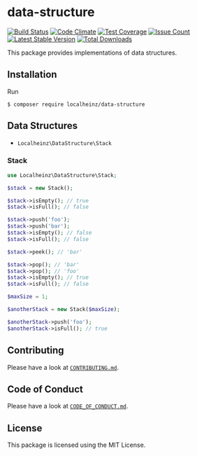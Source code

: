 # data-structure

[![Build Status](https://travis-ci.org/localheinz/data-structure.svg?branch=master)](https://travis-ci.org/localheinz/data-structure)
[![Code Climate](https://codeclimate.com/github/localheinz/data-structure/badges/gpa.svg)](https://codeclimate.com/github/localheinz/data-structure)
[![Test Coverage](https://codeclimate.com/github/localheinz/data-structure/badges/coverage.svg)](https://codeclimate.com/github/localheinz/data-structure/coverage)
[![Issue Count](https://codeclimate.com/github/localheinz/data-structure/badges/issue_count.svg)](https://codeclimate.com/github/localheinz/data-structure)
[![Latest Stable Version](https://poser.pugx.org/localheinz/data-structure/v/stable)](https://packagist.org/packages/localheinz/data-structure)
[![Total Downloads](https://poser.pugx.org/localheinz/data-structure/downloads)](https://packagist.org/packages/localheinz/data-structure)

This package provides implementations of data structures.

## Installation

Run

```
$ composer require localheinz/data-structure
```

## Data Structures

* `Localheinz\DataStructure\Stack`

### Stack

```php
use Localheinz\DataStructure\Stack;

$stack = new Stack();

$stack->isEmpty(); // true
$stack->isFull(); // false

$stack->push('foo');
$stack->push('bar');
$stack->isEmpty(); // false
$stack->isFull(); // false

$stack->peek(); // 'bar'

$stack->pop(); // 'bar'
$stack->pop(); // 'foo'
$stack->isEmpty(); // true
$stack->isFull(); // false

$maxSize = 1;

$anotherStack = new Stack($maxSize);

$anotherStack->push('foo');
$anotherStack->isFull(); // true
```

## Contributing

Please have a look at [`CONTRIBUTING.md`](.github/CONTRIBUTING.md).

## Code of Conduct

Please have a look at [`CODE_OF_CONDUCT.md`](.github/CODE_OF_CONDUCT.md).

## License

This package is licensed using the MIT License.
